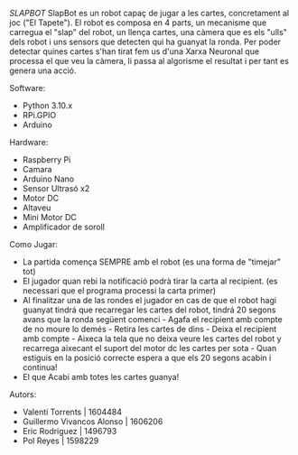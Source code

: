 *SLAPBOT*
SlapBot es un robot capaç de jugar a les cartes, concretament al joc ("El Tapete"). El robot es composa en 4 parts, un mecanisme que carregua el "slap" del robot, un llença cartes, una càmera que es els "ulls" dels robot i uns sensors que detecten qui ha guanyat la ronda.
Per poder detectar quines cartes s'han tirat fem us d'una Xarxa Neuronal que processa el que veu la càmera, li passa al algorisme el resultat i per tant es genera una acció.

Software:
- Python 3.10.x
- RPi.GPIO
- Arduino

Hardware:
- Raspberry Pi
- Camara
- Arduino Nano
- Sensor Ultrasó x2
- Motor DC 
- Altaveu
- Mini Motor DC
- Amplificador de soroll

Como Jugar:
- La partida comença SEMPRE amb el robot (es una forma de "timejar" tot)
- El jugador quan rebi la notificació podrà tirar la carta al recipient. (es necessari que el programa processi la carta primer)
- Al finalitzar una de las rondes el jugador en cas de que el robot hagi guanyat tindrá que recarregar les cartes del robot, tindrá 20 segons avans que la ronda següent comenci
        - Agafa el recipient amb compte de no moure lo demés
        - Retira les cartes de dins
        - Deixa el recipient amb compte
        - Aixeca la tela que no deixa veure les cartes del robot y recarrega aixecant el suport del motor dc les cartes per sota
        - Quan estiguis en la posició correcte espera a que els 20 segons acabin i continua!
- El que Acabi amb totes les cartes guanya!



Autors:
- Valentí Torrents | 1604484
- Guillermo Vivancos Alonso | 1606206
- Eric Rodriguez | 1496793
- Pol Reyes | 1598229
